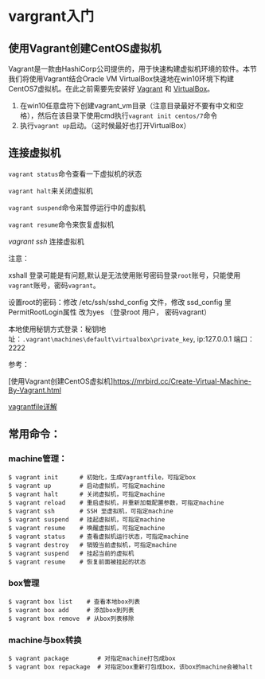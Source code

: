 # vargrant入门

## 使用Vagrant创建CentOS虚拟机

Vagrant是一款由HashiCorp公司提供的，用于快速构建虚拟机环境的软件。本节我们将使用Vagrant结合Oracle VM VirtualBox快速地在win10环境下构建CentOS7虚拟机。在此之前需要先安装好 [Vagrant](https://www.vagrantup.com/downloads.html) 和 [VirtualBox](https://www.virtualbox.org/)。

1. 在win10任意盘符下创建vagrant_vm目录（注意目录最好不要有中文和空格），然后在该目录下使用cmd执行`vagrant init centos/7`命令 
2. 执行`vagrant up`启动。（这时候最好也打开VirtualBox）

## 连接虚拟机

`vagrant status`命令查看一下虚拟机的状态

`vagrant halt`来关闭虚拟机

`vagrant suspend`命令来暂停运行中的虚拟机

`vagrant resume`命令来恢复虚拟机

*vagrant ssh* 连接虚拟机

注意：

xshall 登录可能是有问题,默认是无法使用账号密码登录`root`账号，只能使用`vagrant`账号，密码`vagrant`。

设置root的密码：修改 /etc/ssh/sshd_config 文件，修改 ssd_config 里 PermitRootLogin属性 改为yes （登录root 用户， 密码vagrant）

本地使用秘钥方式登录：秘钥地址：`.vagrant\machines\default\virtualbox\private_key`, ip:127.0.0.1  端口：2222

参考：

[使用Vagrant创建CentOS虚拟机]https://mrbird.cc/Create-Virtual-Machine-By-Vagrant.html

[vagrantfile详解](https://blog.csdn.net/raoxiaoya/article/details/93638960)

## 常用命令：

### machine管理：

```shell
$ vagrant init      # 初始化，生成Vagrantfile，可指定box
$ vagrant up        # 启动虚拟机，可指定machine
$ vagrant halt      # 关闭虚拟机，可指定machine
$ vagrant reload    # 重启虚拟机，并重新加载配置参数，可指定machine
$ vagrant ssh       # SSH 至虚拟机，可指定machine
$ vagrant suspend   # 挂起虚拟机，可指定machine
$ vagrant resume    # 唤醒虚拟机，可指定machine
$ vagrant status    # 查看虚拟机运行状态，可指定machine
$ vagrant destroy   # 销毁当前虚拟机，可指定machine
$ vagrant suspend   # 挂起当前的虚拟机
$ vagrant resume    # 恢复前面被挂起的状态
```

### box管理

```shell
$ vagrant box list    # 查看本地box列表
$ vagrant box add     # 添加box到列表
$ vagrant box remove  # 从box列表移除 
```

### machine与box转换

```shell
$ vagrant package        # 对指定machine打包成box
$ vagrant box repackage  # 对指定box重新打包成box，该box的machine会被halt
```

